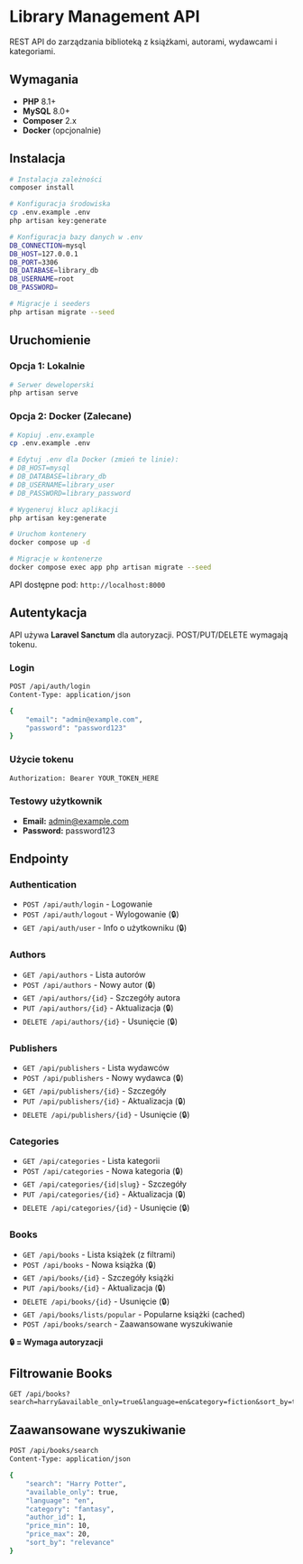 # Library Management API

REST API do zarządzania biblioteką z książkami, autorami, wydawcami i kategoriami. 

## Wymagania

- **PHP** 8.1+
- **MySQL** 8.0+
- **Composer** 2.x
- **Docker** (opcjonalnie)

## Instalacja

```bash
# Instalacja zależności
composer install

# Konfiguracja środowiska
cp .env.example .env
php artisan key:generate

# Konfiguracja bazy danych w .env
DB_CONNECTION=mysql
DB_HOST=127.0.0.1
DB_PORT=3306
DB_DATABASE=library_db
DB_USERNAME=root
DB_PASSWORD=

# Migracje i seeders
php artisan migrate --seed
```

## Uruchomienie

### Opcja 1: Lokalnie
```bash
# Serwer deweloperski
php artisan serve
```

### Opcja 2: Docker (Zalecane)
```bash
# Kopiuj .env.example
cp .env.example .env

# Edytuj .env dla Docker (zmień te linie):
# DB_HOST=mysql
# DB_DATABASE=library_db
# DB_USERNAME=library_user
# DB_PASSWORD=library_password

# Wygeneruj klucz aplikacji
php artisan key:generate

# Uruchom kontenery
docker compose up -d

# Migracje w kontenerze
docker compose exec app php artisan migrate --seed
```

API dostępne pod: `http://localhost:8000`

## Autentykacja

API używa **Laravel Sanctum** dla autoryzacji. POST/PUT/DELETE wymagają tokenu.

### Login
```bash
POST /api/auth/login
Content-Type: application/json

{
    "email": "admin@example.com",
    "password": "password123"
}
```

### Użycie tokenu
```bash
Authorization: Bearer YOUR_TOKEN_HERE
```

### Testowy użytkownik
- **Email:** admin@example.com
- **Password:** password123

## Endpointy

### Authentication
- `POST /api/auth/login` - Logowanie
- `POST /api/auth/logout` - Wylogowanie (🔒)
- `GET /api/auth/user` - Info o użytkowniku (🔒)

### Authors
- `GET /api/authors` - Lista autorów
- `POST /api/authors` - Nowy autor (🔒)
- `GET /api/authors/{id}` - Szczegóły autora
- `PUT /api/authors/{id}` - Aktualizacja (🔒)
- `DELETE /api/authors/{id}` - Usunięcie (🔒)

### Publishers
- `GET /api/publishers` - Lista wydawców
- `POST /api/publishers` - Nowy wydawca (🔒)
- `GET /api/publishers/{id}` - Szczegóły
- `PUT /api/publishers/{id}` - Aktualizacja (🔒)
- `DELETE /api/publishers/{id}` - Usunięcie (🔒)

### Categories
- `GET /api/categories` - Lista kategorii
- `POST /api/categories` - Nowa kategoria (🔒)
- `GET /api/categories/{id|slug}` - Szczegóły
- `PUT /api/categories/{id}` - Aktualizacja (🔒)
- `DELETE /api/categories/{id}` - Usunięcie (🔒)

### Books
- `GET /api/books` - Lista książek (z filtrami)
- `POST /api/books` - Nowa książka (🔒)
- `GET /api/books/{id}` - Szczegóły książki
- `PUT /api/books/{id}` - Aktualizacja (🔒)
- `DELETE /api/books/{id}` - Usunięcie (🔒)
- `GET /api/books/lists/popular` - Popularne książki (cached)
- `POST /api/books/search` - Zaawansowane wyszukiwanie

**🔒 = Wymaga autoryzacji**

## Filtrowanie Books

```
GET /api/books?search=harry&available_only=true&language=en&category=fiction&sort_by=title&per_page=10
```

## Zaawansowane wyszukiwanie

```bash
POST /api/books/search
Content-Type: application/json

{
    "search": "Harry Potter",
    "available_only": true,
    "language": "en",
    "category": "fantasy",
    "author_id": 1,
    "price_min": 10,
    "price_max": 20,
    "sort_by": "relevance"
}
```

